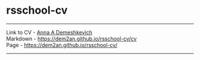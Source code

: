 # rsschool-cv

---
Link to CV - [Anna A Demeshkevich](https://dem2an.github.io/rsschool-cv/cv) <br>
Markdown - https://dem2an.github.io/rsschool-cv/cv<br>
Page - https://dem2an.github.io/rsschool-cv/ 



---